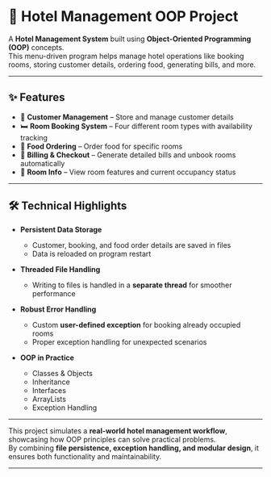 # 🏨 Hotel Management OOP Project

A **Hotel Management System** built using **Object-Oriented Programming (OOP)** concepts.  
This menu-driven program helps manage hotel operations like booking rooms, storing customer details, ordering food, generating bills, and more.

---

## ✨ Features

- 👤 **Customer Management** – Store and manage customer details  
- 🛏 **Room Booking System** – Four different room types with availability tracking  
- 🍴 **Food Ordering** – Order food for specific rooms  
- 📑 **Billing & Checkout** – Generate detailed bills and unbook rooms automatically  
- 🔎 **Room Info** – View room features and current occupancy status  

---

## 🛠 Technical Highlights

- **Persistent Data Storage**  
  - Customer, booking, and food order details are saved in files  
  - Data is reloaded on program restart  

- **Threaded File Handling**  
  - Writing to files is handled in a **separate thread** for smoother performance  

- **Robust Error Handling**  
  - Custom **user-defined exception** for booking already occupied rooms  
  - Proper exception handling for unexpected scenarios  

- **OOP in Practice**  
  - Classes & Objects  
  - Inheritance  
  - Interfaces  
  - ArrayLists  
  - Exception Handling  

---

This project simulates a **real-world hotel management workflow**, showcasing how OOP principles can solve practical problems.  
By combining **file persistence, exception handling, and modular design**, it ensures both functionality and maintainability.

---


